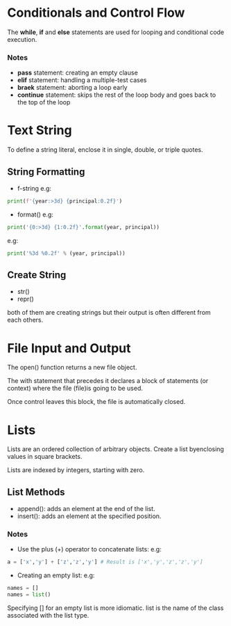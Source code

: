# Conditionals and Control Flow
The **while**, **if** and **else** statements are used for looping and conditional code execution. 
### Notes
* **pass** statement: creating an empty clause
* **elif** statement: handling a multiple-test cases
* **braek** statement: aborting a loop early
* **continue** statement: skips the rest of the loop body and goes back to the top of the loop
# Text String
To define a string literal, enclose it in single, double, or triple quotes.
## String Formatting
* f-string
e.g:

```python
print(f'{year:>3d} {principal:0.2f}')
```
* format()
e.g:

```python
print('{0:>3d} {1:0.2f}'.format(year, principal))
```
e.g:

```python
print('%3d %0.2f' % (year, principal))
```
## Create String
* str()
* repr()

both of them are creating strings but their output is often different from each others.
# File Input and Output
The open() function returns a new file object.

The with statement that precedes it declares a block of statements (or context) where the file (file)is going to be used.

Once control leaves this block, the file is automatically closed.

# Lists
Lists are an ordered collection of arbitrary objects. Create a list byenclosing values in square brackets.

Lists are indexed by integers, starting with zero.
## List Methods
* append(): adds an element at the end of the list.
* insert(): adds an element at the specified position.
### Notes 
* Use the plus (+) operator to concatenate lists:
e.g:

```python
a = ['x','y'] + ['z','z','y'] # Result is ['x','y','z','z','y']
```
* Creating an empty list:
e.g: 

```python
names = [] 
names = list() 
```
Specifying [] for an empty list is more idiomatic. list is the name of the class associated with the list type.

